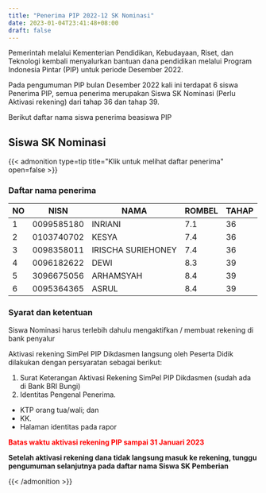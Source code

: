 ```yaml
---
title: "Penerima PIP 2022-12 SK Nominasi"
date: 2023-01-04T23:41:48+08:00
draft: false
---
```

Pemerintah melalui Kementerian Pendidikan, Kebudayaan, Riset, dan Teknologi kembali menyalurkan bantuan dana pendidikan melalui Program Indonesia Pintar (PIP) untuk periode Desember 2022.

Pada pengumuman PIP bulan Desember 2022 kali ini terdapat 6 siswa Penerima PIP, semua penerima merupakan Siswa SK Nominasi (Perlu Aktivasi rekening) dari tahap 36 dan tahap 39.

Berikut daftar nama siswa penerima beasiswa PIP

## Siswa SK Nominasi

{{< admonition type=tip title="Klik untuk melihat daftar penerima" open=false >}}

  ### Daftar nama penerima

| NO | NISN       | NAMA               | ROMBEL | TAHAP |
| -- | ---------- | ------------------ | ------ | ----- |
| 1  | 0099585180 | INRIANI            | 7.1    | 36    |
| 2  | 0103740702 | KESYA              | 7.4    | 36    |
| 3  | 0098358011 | IRISCHA SURIEHONEY | 7.4    | 36    |
| 4  | 0096182622 | DEWI               | 8.3    | 39    |
| 5  | 3096675056 | ARHAMSYAH          | 8.4    | 39    |
| 6  | 0095364365 | ASRUL              | 8.4    | 39    |

### Syarat dan ketentuan
Siswa Nominasi harus terlebih dahulu mengaktifkan / membuat rekening di bank penyalur

Aktivasi rekening SimPel PIP Dikdasmen langsung oleh Peserta Didik dilakukan dengan persyaratan sebagai berikut:

1. Surat Keterangan Aktivasi Rekening SimPel PIP Dikdasmen (sudah ada di Bank BRI Bungi)
2. Identitas Pengenal Penerima.
  - KTP orang tua/wali; dan
  - KK.
  - Halaman identitas pada rapor

<span style="color:#ff0000"> **Batas waktu aktivasi rekening PIP sampai 31 Januari 2023** </span>

**Setelah aktivasi rekening dana tidak langsung masuk ke rekening, tunggu pengumuman selanjutnya pada daftar nama Siswa SK Pemberian**

{{< /admonition >}}